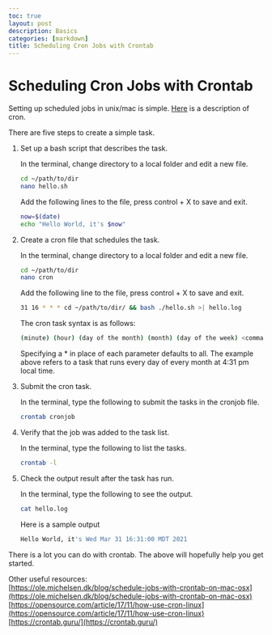 ```yaml
---
toc: true
layout: post
description: Basics
categories: [markdown]
title: Scheduling Cron Jobs with Crontab
---
```


# Scheduling Cron Jobs with Crontab

Setting up scheduled jobs in unix/mac is simple. [Here](https://www.example.com/) is a description of cron.   

There are five steps to create a simple task.  

1. Set up a bash script that describes the task.  

    In the terminal, change directory to a local folder and edit a new file.  

    ```bash
    cd ~/path/to/dir
    nano hello.sh
    ```

    Add the following lines to the file, press control + X to save and exit.  

    ```bash
    now=$(date)
    echo "Hello World, it's $now"
    ```

2. Create a cron file that schedules the task. 
 
    In the terminal, change directory to a local folder and edit a new file.  
    ```bash
    cd ~/path/to/dir
    nano cron
    ```
    Add the following line to the file, press control + X to save and exit.  
    ```bash
    31 16 * * * cd ~/path/to/dir/ && bash ./hello.sh >| hello.log
    ```
    The cron task syntax is as follows: 
    ```bash
    (minute) (hour) (day of the month) (month) (day of the week) <command>   
    ```
    
    Specifying a * in place of each parameter defaults to all. The example above refers to a task that runs every day of every month at 4:31 pm local time.  

3. Submit the cron task.  

    In the terminal, type the following to submit the tasks in the cronjob file.  
    ```bash
    crontab cronjob
    ```

4. Verify that the job was added to the task list.  
 
    In the terminal, type the following to list the tasks.  
    ```bash
    crontab -l
    ```

5. Check the output result after the task has run.
  
    In the terminal, type the following to see the output.  
    ```bash
    cat hello.log
    ```
    Here is a sample output 
    ```bash
    Hello World, it's Wed Mar 31 16:31:00 MDT 2021
    ```

There is a lot you can do with crontab. The above will hopefully help you get started.  

Other useful resources:  
[https://ole.michelsen.dk/blog/schedule-jobs-with-crontab-on-mac-osx](https://ole.michelsen.dk/blog/schedule-jobs-with-crontab-on-mac-osx)  
[https://opensource.com/article/17/11/how-use-cron-linux](https://opensource.com/article/17/11/how-use-cron-linux)      
[https://crontab.guru/](https://crontab.guru/)  

